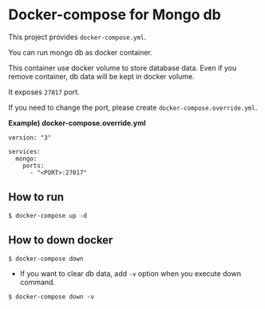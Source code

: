 Docker-compose for Mongo db 
===========================

This project provides `docker-compose.yml`.

You can run mongo db as docker container.

This container use docker volume to store database data.
Even if you remove container, db data will be kept in docker volume.

It exposes `27017` port.

If you need to change the port, please create `docker-compose.override.yml`.

**Example) docker-compose.override.yml**

```
version: "3"

services:
  mongo:
    ports:
      - "<PORT>:27017"
```

## How to run

```
$ docker-compose up -d
```

## How to down docker

```
$ docker-compose down
```

* If you want to clear db data, add `-v` option when you execute down command.

```
$ docker-compose down -v
```
